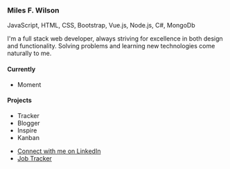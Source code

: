 <h3>Miles F. Wilson</h3>
<span>JavaScript, HTML, CSS, Bootstrap, Vue.js, Node.js, C#, MongoDb</span>
<p> 
I'm a full stack web developer, always striving for excellence in both design and functionality. Solving problems and learning new technologies come naturally to me. 
</p>
<h4>
 Currently 
 </h4>
 <ul>
  <li>Moment</li>
  </ul>
 <h4>
 Projects 
 </h4>
 <ul>
  <li>Tracker</li>
  <li>Blogger</li>
  <li>Inspire</li>
  <li>Kanban</li>
  
  </ul>
<ul>
  <li><a href="https://www.linkedin.com/in/milesfwilson/">Connect with me on LinkedIn</a></li>

  <li><a href="https://docs.google.com/spreadsheets/d/1grr1GdiDNl9cC1sX10U-b9Pc1a_vap70IblODbla2zc/edit?usp=sharing">Job Tracker</a></li>
</ul>

<!--
**milesfwilson/milesfwilson** is a ✨ _special_ ✨ repository because its `README.md` (this file) appears on your GitHub profile.

Here are some ideas to get you started:

- 🔭 I’m currently working on ...
- 🌱 I’m currently learning ...
- 👯 I’m looking to collaborate on ...
- 🤔 I’m looking for help with ...
- 💬 Ask me about ...
- 📫 How to reach me: ...
- 😄 Pronouns: ...
- ⚡ Fun fact: ...
-->
